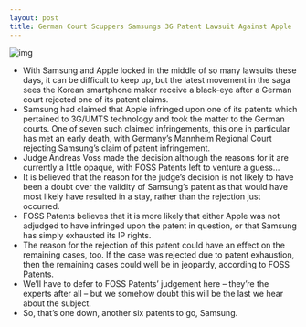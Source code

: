 ```yaml
---
layout: post
title: German Court Scuppers Samsungs 3G Patent Lawsuit Against Apple
---
```

![img](http://media.idownloadblog.com/wp-content/uploads/2012/01/apple-vs-samsung.jpeg)
* With Samsung and Apple locked in the middle of so many lawsuits these days, it can be difficult to keep up, but the latest movement in the saga sees the Korean smartphone maker receive a black-eye after a German court rejected one of its patent claims.
* Samsung had claimed that Apple infringed upon one of its patents which pertained to 3G/UMTS technology and took the matter to the German courts. One of seven such claimed infringements, this one in particular has met an early death, with Germany’s Mannheim Regional Court rejecting Samsung’s claim of patent infringement.
* Judge Andreas Voss made the decision although the reasons for it are currently a little opaque, with FOSS Patents left to venture a guess…
* It is believed that the reason for the judge’s decision is not likely to have been a doubt over the validity of Samsung’s patent as that would have most likely have resulted in a stay, rather than the rejection just occurred.
* FOSS Patents believes that it is more likely that either Apple was not adjudged to have infringed upon the patent in question, or that Samsung has simply exhausted its IP rights.
* The reason for the rejection of this patent could have an effect on the remaining cases, too. If the case was rejected due to patent exhaustion, then the remaining cases could well be in jeopardy, according to FOSS Patents.
* We’ll have to defer to FOSS Patents’ judgement here – they’re the experts after all – but we somehow doubt this will be the last we hear about the subject.
* So, that’s one down, another six patents to go, Samsung.


